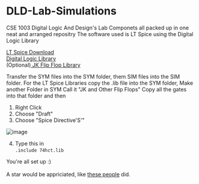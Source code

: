 # DLD-Lab-Simulations

CSE 1003 Digital Logic And Design's Lab Componets all packed up in one neat and arranged repositry
The software used is LT Spice using the Digital Logic Library

[LT Spice Download](https://www.analog.com/en/design-center/design-tools-and-calculators/ltspice-simulator.html)<br>
[Digital Logic Library](https://drive.google.com/drive/folders/1sz5DaakTJUfrwqgXImVOU6ZvJRxnmWbq?usp=sharing)<br>
(Optional)[ JK Flip Flop Library](https://drive.google.com/drive/folders/1AxNvEukkD_Not2DCSYs-KEuSgUy-gkGr?usp=sharing)

Transfer the SYM files into the SYM folder, them SIM files into the SIM folder.
For the LT Spice Libraries copy the .lib file into the SYM folder,
Make another Folder in SYM Call it "JK and Other Flip Flops"
Copy all the gates into that folder and then
1. Right Click
2. Choose "Draft"
3. Choose "Spice Directive'S'"

![image](https://user-images.githubusercontent.com/64661719/122266928-f48c2000-cef7-11eb-9f9b-05321bb618af.png)

4. Type this in <br>
`.include 74hct.lib`

You're all set up :)<br><br>
A star would be appriciated, like [these people](https://github.com/Harsh-Avinash/DLD-Lab-Simulations/stargazers) did. 
